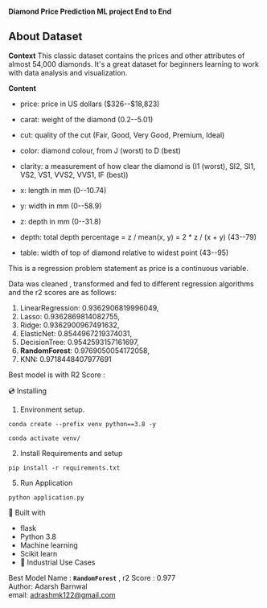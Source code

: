 #### **Diamond Price Prediction ML project End to End**

## About Dataset

**Context**
This classic dataset contains the prices and other attributes of almost 54,000 diamonds. It's a great dataset for beginners learning to work with data analysis and visualization.

**Content**

- price: price in US dollars (\$326--\$18,823)

- carat: weight of the diamond (0.2--5.01)

- cut: quality of the cut (Fair, Good, Very Good, Premium, Ideal)

- color: diamond colour, from J (worst) to D (best)

- clarity: a measurement of how clear the diamond is (I1 (worst), SI2, SI1, VS2, VS1, VVS2, VVS1, IF (best))

- x: length in mm (0--10.74)

- y: width in mm (0--58.9)

- z: depth in mm (0--31.8)

- depth: total depth percentage = z / mean(x, y) = 2 * z / (x + y) (43--79)

- table: width of top of diamond relative to widest point (43--95)


This is a regression problem statement as price is a continuous variable.

Data was cleaned , transformed and fed to different regression algorithms and 
the r2 scores are as follows:

1. LinearRegression: 0.9362906819996049, 
2. Lasso: 0.9362869814082755,
3. Ridge: 0.9362900967491632,
4. ElasticNet: 0.8544967219374031, 
5. DecisionTree: 0.9542593157161697, 
6. **RandomForest**: 0.9769050054172058, 
7. KNN: 0.9718448407977691


Best model is  with R2 Score : 


💿 Installing
1. Environment setup.
```
conda create --prefix venv python==3.8 -y
```
```
conda activate venv/
````
2. Install Requirements and setup
```
pip install -r requirements.txt
```
5. Run Application
```
python application.py
```

🔧 Built with
- flask
- Python 3.8
- Machine learning
- Scikit learn
- 🏦 Industrial Use Cases

Best Model Name : **`RandomForest`** , r2 Score : 0.977<br>
Author: Adarsh Barnwal<br>
email: adrashmk122@gmail.com<br>